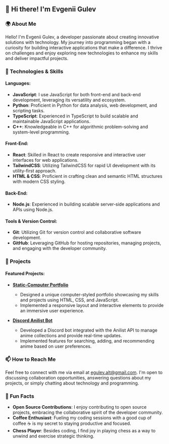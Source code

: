 ## 👋 Hi there! I'm Evgenii Gulev

### 🌍 About Me

Hello! I'm Evgenii Gulev, a developer passionate about creating innovative solutions with technology. My journey into programming began with a curiosity for building interactive applications that make a difference. I thrive on challenges and enjoy exploring new technologies to enhance my skills and deliver impactful projects.

### 🔧 Technologies & Skills

#### Languages:
- **JavaScript**: I use JavaScript for both front-end and back-end development, leveraging its versatility and ecosystem.
- **Python**: Proficient in Python for data analysis, web development, and scripting tasks.
- **TypeScript**: Experienced in TypeScript to build scalable and maintainable JavaScript applications.
- **C++**: Knowledgeable in C++ for algorithmic problem-solving and system-level programming.

#### Front-End:
- **React**: Skilled in React to create responsive and interactive user interfaces for web applications.
- **TailwindCSS**: Utilizing TailwindCSS for rapid UI development with its utility-first approach.
- **HTML & CSS**: Proficient in crafting clean and semantic HTML structures with modern CSS styling.

#### Back-End:
- **Node.js**: Experienced in building scalable server-side applications and APIs using Node.js.

#### Tools & Version Control:
- **Git**: Utilizing Git for version control and collaborative software development.
- **GitHub**: Leveraging GitHub for hosting repositories, managing projects, and engaging with the developer community.

### 🚀 Projects

#### Featured Projects:

- **[Static-Computer Portfolio](https://github.com/EvgeniiGulev/Static-Computer)**
  - Designed a unique computer-styled portfolio showcasing my skills and projects using HTML, CSS, and JavaScript.
  - Implemented a responsive layout and interactive elements to provide an immersive user experience.

- **[Discord Anilist Bot](https://github.com/EvgeniiGulev/Discord-Anilist-Bot)**
  - Developed a Discord bot integrated with the Anilist API to manage anime collections and provide real-time updates.
  - Implemented features for searching, adding, and recommending anime based on user preferences.

### 📫 How to Reach Me

Feel free to connect with me via email at [egulev.alt@gmail.com](mailto:egulev.alt@gmail.com). I'm open to discussing collaboration opportunities, answering questions about my projects, or simply chatting about technology and programming.

### 🌟 Fun Facts

- **Open Source Contributions**: I enjoy contributing to open source projects, embracing the collaborative spirit of the developer community.
- **Coffee Enthusiast**: Fueling my coding sessions with a good cup of coffee ☕ is my secret to staying productive and focused.
- **Chess Player**: Besides coding, I find joy in playing chess as a way to unwind and exercise strategic thinking.

<!--
**EvgeniiGulev/EvgeniiGulev** is a ✨ _special_ ✨ repository because its `README.md` (this file) appears on your GitHub profile.

Here are some ideas to get you started:

- 🔭 I’m currently working on ... My web homepage design with custom widgets
- 🌱 I’m currently learning ... New techniques for optimizing React performance
-->
